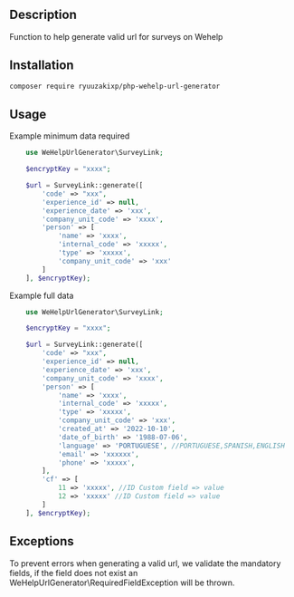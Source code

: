 ## Description

Function to help generate valid url for surveys on Wehelp

## Installation

```bash
composer require ryuuzakixp/php-wehelp-url-generator
```

## Usage

Example minimum data required

```php
    use WeHelpUrlGenerator\SurveyLink;

    $encryptKey = "xxxx";

    $url = SurveyLink::generate([
        'code' => "xxx",
        'experience_id' => null, 
        'experience_date' => 'xxx',
        'company_unit_code' => 'xxxx', 
        'person' => [
            'name' => 'xxxx', 
            'internal_code' => 'xxxxx', 
            'type' => 'xxxxx',
            'company_unit_code' => 'xxx'
        ]
    ], $encryptKey);
```
Example full data

```php
    use WeHelpUrlGenerator\SurveyLink;

    $encryptKey = "xxxx";

    $url = SurveyLink::generate([
        'code' => "xxx",
        'experience_id' => null, 
        'experience_date' => 'xxx',
        'company_unit_code' => 'xxxx', 
        'person' => [
            'name' => 'xxxx', 
            'internal_code' => 'xxxxx', 
            'type' => 'xxxxx',
            'company_unit_code' => 'xxx',
            'created_at' => '2022-10-10',
            'date_of_birth' => '1988-07-06',
            'language' => 'PORTUGUESE', //PORTUGUESE,SPANISH,ENGLISH
            'email' => 'xxxxxx',
            'phone' => 'xxxxx',
        ],
        'cf' => [
            11 => 'xxxxx', //ID Custom field => value
            12 => 'xxxxx' //ID Custom field => value
        ]
    ], $encryptKey);
```
## Exceptions

To prevent errors when generating a valid url, we validate the mandatory fields, if the field does not exist an WeHelpUrlGenerator\RequiredFieldException will be thrown.